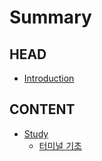 # Summary

## HEAD
* [Introduction](README.md)

## CONTENT
* [Study](Study/README.md)
  * [터미널 기초](Study/터미널기초.md)
